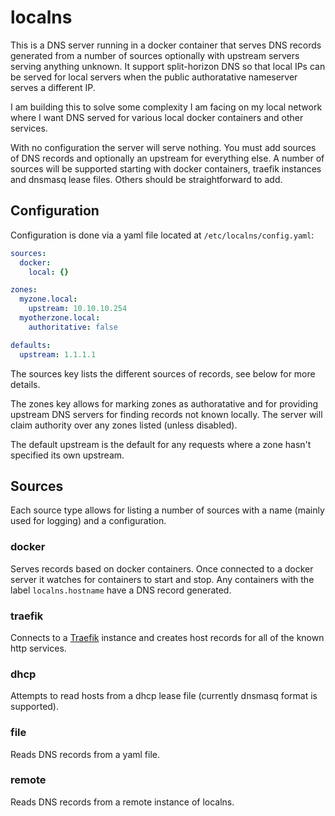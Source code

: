 # localns

This is a DNS server running in a docker container that serves DNS records
generated from a number of sources optionally with upstream servers serving
anything unknown. It support split-horizon DNS so that local IPs can be served
for local servers when the public authoratative nameserver serves a different
IP.

I am building this to solve some complexity I am facing on my local network
where I want DNS served for various local docker containers and other services.

With no configuration the server will serve nothing. You must add sources of DNS
records and optionally an upstream for everything else. A number of sources will
be supported starting with docker containers, traefik instances and dnsmasq
lease files. Others should be straightforward to add.

## Configuration

Configuration is done via a yaml file located at `/etc/localns/config.yaml`:

```yaml
sources:
  docker:
    local: {}

zones:
  myzone.local:
    upstream: 10.10.10.254
  myotherzone.local:
    authoritative: false

defaults:
  upstream: 1.1.1.1
```

The sources key lists the different sources of records, see below for more
details.

The zones key allows for marking zones as authoratative and for providing
upstream DNS servers for finding records not known locally. The server will
claim authority over any zones listed (unless disabled).

The default upstream is the default for any requests where a zone hasn't
specified its own upstream.

## Sources

Each source type allows for listing a number of sources with a name (mainly
used for logging) and a configuration.

### docker

Serves records based on docker containers. Once connected to a docker server
it watches for containers to start and stop. Any containers with the label
`localns.hostname` have a DNS record generated.

### traefik

Connects to a [Traefik](https://doc.traefik.io/traefik/) instance and creates
host records for all of the known http services.

### dhcp

Attempts to read hosts from a dhcp lease file (currently dnsmasq format is
supported).

### file

Reads DNS records from a yaml file.

### remote

Reads DNS records from a remote instance of localns.
